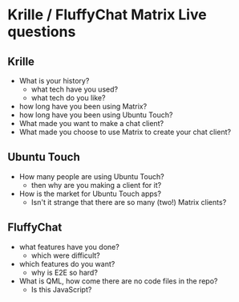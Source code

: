 # Krille / FluffyChat Matrix Live questions

## Krille

* What is your history?
  * what tech have you used?
  * what tech do you like?
* how long have you been using Matrix?
* how long have you been using Ubuntu Touch?
* What made you want to make a chat client?
* What made you choose to use Matrix to create your chat client?

## Ubuntu Touch

* How many people are using Ubuntu Touch?
  * then why are you making a client for it?
* How is the market for Ubuntu Touch apps?
  * Isn't it strange that there are so many (two!) Matrix clients?

## FluffyChat

* what features have you done?
  * which were difficult?
* which features do you want?
  * why is E2E so hard?
* What is QML, how come there are no code files in the repo?
  * Is this JavaScript?